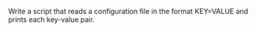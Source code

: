 Write a script that reads a configuration file in the format KEY=VALUE and prints each key-value pair.
